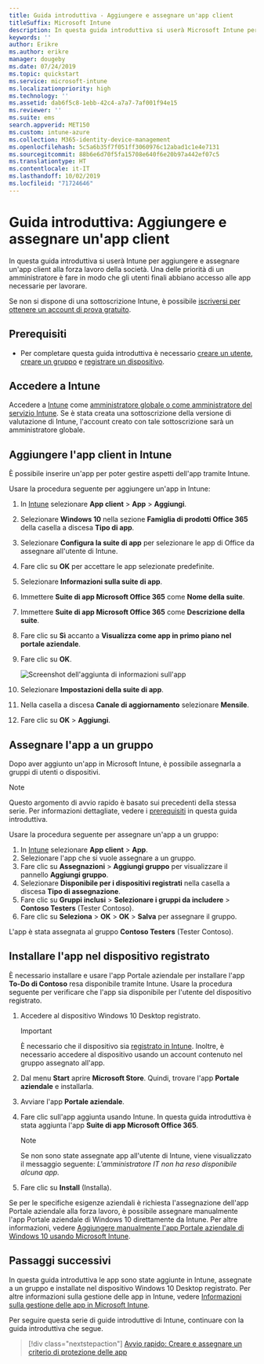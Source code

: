 ```yaml
---
title: Guida introduttiva - Aggiungere e assegnare un'app client
titleSuffix: Microsoft Intune
description: In questa guida introduttiva si userà Microsoft Intune per aggiungere e assegnare un'app client.
keywords: ''
author: Erikre
ms.author: erikre
manager: dougeby
ms.date: 07/24/2019
ms.topic: quickstart
ms.service: microsoft-intune
ms.localizationpriority: high
ms.technology: ''
ms.assetid: dab6f5c8-1ebb-42c4-a7a7-7af001f94e15
ms.reviewer: ''
ms.suite: ems
search.appverid: MET150
ms.custom: intune-azure
ms.collection: M365-identity-device-management
ms.openlocfilehash: 5c5a6b35f7f051ff3060976c12abad1c1e4e7131
ms.sourcegitcommit: 88b6e6d70f5fa15708e640f6e20b97a442ef07c5
ms.translationtype: HT
ms.contentlocale: it-IT
ms.lasthandoff: 10/02/2019
ms.locfileid: "71724646"
---
```

# <a name="quickstart-add-and-assign-a-client-app"></a>Guida introduttiva: Aggiungere e assegnare un'app client

In questa guida introduttiva si userà Intune per aggiungere e assegnare un'app client alla forza lavoro della società. Una delle priorità di un amministratore è fare in modo che gli utenti finali abbiano accesso alle app necessarie per lavorare. 

Se non si dispone di una sottoscrizione Intune, è possibile [iscriversi per ottenere un account di prova gratuito](../fundamentals/free-trial-sign-up.md).

## <a name="prerequisites"></a>Prerequisiti

- Per completare questa guida introduttiva è necessario [creare un utente](../fundamentals/quickstart-create-user.md), [creare un gruppo](../fundamentals/quickstart-create-group.md) e [registrare un dispositivo](../quickstart-setup-auto-enrollment.md).

## <a name="sign-in-to-intune"></a>Accedere a Intune

Accedere a [Intune](https://aka.ms/intuneportal) come [amministratore globale o come amministratore del servizio Intune](../fundamentals/users-add.md#types-of-administrators). Se è stata creata una sottoscrizione della versione di valutazione di Intune, l'account creato con tale sottoscrizione sarà un amministratore globale.

## <a name="add-the-client-app-to-intune"></a>Aggiungere l'app client in Intune

È possibile inserire un'app per poter gestire aspetti dell'app tramite Intune. 

Usare la procedura seguente per aggiungere un'app in Intune:
1. In [Intune](https://aka.ms/intuneportal) selezionare **App client** > **App** > **Aggiungi**. 
2. Selezionare **Windows 10** nella sezione **Famiglia di prodotti Office 365** della casella a discesa **Tipo di app**.
3. Selezionare **Configura la suite di app** per selezionare le app di Office da assegnare all'utente di Intune.
4. Fare clic su **OK** per accettare le app selezionate predefinite.
5. Selezionare **Informazioni sulla suite di app**.
6. Immettere **Suite di app Microsoft Office 365** come **Nome della suite**.
7. Immettere **Suite di app Microsoft Office 365** come **Descrizione della suite**.
8. Fare clic su **Sì** accanto a **Visualizza come app in primo piano nel portale aziendale**.
9. Fare clic su **OK**.

    ![Screenshot dell'aggiunta di informazioni sull'app](./media/quickstart-add-assign-app/quickstart-add-assign-app-01.png)

10. Selezionare **Impostazioni della suite di app**.
11. Nella casella a discesa **Canale di aggiornamento** selezionare **Mensile**.
12. Fare clic su **OK** > **Aggiungi**.

## <a name="assign-the-app-to-a-group"></a>Assegnare l'app a un gruppo

Dopo aver aggiunto un'app in Microsoft Intune, è possibile assegnarla a gruppi di utenti o dispositivi.

> [!NOTE]
> Questo argomento di avvio rapido è basato sui precedenti della stessa serie. Per informazioni dettagliate, vedere i [prerequisiti](quickstart-add-assign-app.md#prerequisites) in questa guida introduttiva.

Usare la procedura seguente per assegnare un'app a un gruppo:
1. In [Intune](https://aka.ms/intuneportal) selezionare **App client** > **App**. 
2. Selezionare l'app che si vuole assegnare a un gruppo.
3. Fare clic su **Assegnazioni** > **Aggiungi gruppo** per visualizzare il pannello **Aggiungi gruppo**.
4. Selezionare **Disponibile per i dispositivi registrati** nella casella a discesa **Tipo di assegnazione**. 
5. Fare clic su **Gruppi inclusi** > **Selezionare i gruppi da includere** > **Contoso Testers** (Tester Contoso).
6. Fare clic su **Seleziona** > **OK** > **OK** > **Salva** per assegnare il gruppo.

L'app è stata assegnata al gruppo **Contoso Testers** (Tester Contoso).

## <a name="install-the-app-on-the-enrolled-device"></a>Installare l'app nel dispositivo registrato

È necessario installare e usare l'app Portale aziendale per installare l'app **To-Do di Contoso** resa disponibile tramite Intune. Usare la procedura seguente per verificare che l'app sia disponibile per l'utente del dispositivo registrato.

1. Accedere al dispositivo Windows 10 Desktop registrato.

    > [!IMPORTANT]
    > È necessario che il dispositivo sia [registrato in Intune](../quickstart-enroll-windows-device.md). Inoltre, è necessario accedere al dispositivo usando un account contenuto nel gruppo assegnato all'app.

2. Dal menu **Start** aprire **Microsoft Store**. Quindi, trovare l'app **Portale aziendale** e installarla.
3. Avviare l'app **Portale aziendale**.
4. Fare clic sull'app aggiunta usando Intune. In questa guida introduttiva è stata aggiunta l'app **Suite di app Microsoft Office 365**.

    > [!NOTE]
    > Se non sono state assegnate app all'utente di Intune, viene visualizzato il messaggio seguente: *L'amministratore IT non ha reso disponibile alcuna app.*

5. Fare clic su **Install** (Installa).

Se per le specifiche esigenze aziendali è richiesta l'assegnazione dell'app Portale aziendale alla forza lavoro, è possibile assegnare manualmente l'app Portale aziendale di Windows 10 direttamente da Intune. Per altre informazioni, vedere [Aggiungere manualmente l'app Portale aziendale di Windows 10 usando Microsoft Intune](../company-portal-app.md).

## <a name="next-steps"></a>Passaggi successivi

In questa guida introduttiva le app sono state aggiunte in Intune, assegnate a un gruppo e installate nel dispositivo Windows 10 Desktop registrato. Per altre informazioni sulla gestione delle app in Intune, vedere [Informazioni sulla gestione delle app in Microsoft Intune](app-management.md).

Per seguire questa serie di guide introduttive di Intune, continuare con la guida introduttiva che segue.

> [!div class="nextstepaction"]
> [Avvio rapido: Creare e assegnare un criterio di protezione delle app](quickstart-create-assign-app-policy.md)
